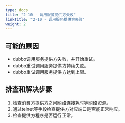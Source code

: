 ```yaml
---
type: docs
title: "2-10 - 调用服务提供方失败"
linkTitle: "2-10 - 调用服务提供方失败"
weight: 2
---
```


## 可能的原因

* dubbo调用服务提供方失败，并开始重试。
* dubbo重试调用服务提供方持续失败。
* dubbo重试调用服务提供方达到上限。

## 排查和解决步骤
1. 检查消费方提供方之间网络连接耗时等网络资源。
2. 通过telnet等手段检查提供方对应端口是否能正常响应。
3. 检查提供方程序是否运行正常。



<p style="margin-top: 3rem;"> </p>